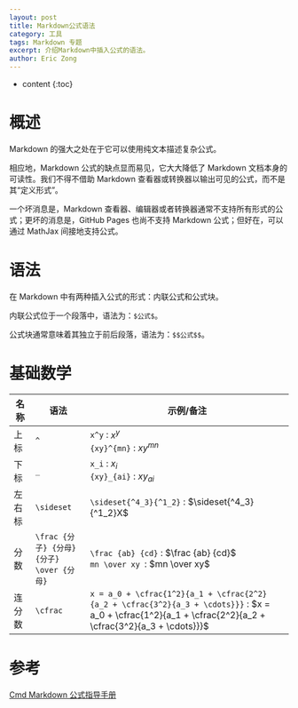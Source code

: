 ```yaml
---
layout: post
title: Markdown公式语法
category: 工具
tags: Markdown 专题
excerpt: 介绍Markdown中插入公式的语法。
author: Eric Zong
---
```


* content
{:toc}
# 概述

Markdown 的强大之处在于它可以使用纯文本描述复杂公式。

相应地，Markdown 公式的缺点显而易见，它大大降低了 Markdown 文档本身的可读性。我们不得不借助 Markdown 查看器或转换器以输出可见的公式，而不是其“定义形式”。

一个坏消息是，Markdown 查看器、编辑器或者转换器通常不支持所有形式的公式；更坏的消息是，GitHub Pages 也尚不支持 Markdown 公式；但好在，可以通过 MathJax 间接地支持公式。

# 语法

在 Markdown 中有两种插入公式的形式：内联公式和公式块。

内联公式位于一个段落中，语法为：`$公式$`。

公式块通常意味着其独立于前后段落，语法为：`$$公式$$`。

# 基础数学

| 名称   | 语法                                               | 示例/备注                                                    |
| ------ | -------------------------------------------------- | ------------------------------------------------------------ |
| 上标   | `^`                                                | `x^y` :  $x^y$<br/>`{xy}^{mn}` : ${xy}^{mn}$                 |
| 下标   | `_`                                                | `x_i` : $x_i$ <br/>`{xy}_{ai}` : ${xy}_{ai}$                 |
| 左右标 | `\sideset`                                         | `\sideset{^4_3}{^1_2}` : $\sideset{^4_3}{^1_2}X$             |
| 分数   | `\frac {分子} {分母}`  <br/> `{分子} \over {分母}` | `\frac {ab} {cd}` : $\frac {ab} {cd}$ <br/>`mn \over xy `: $mn \over xy$ |
| 连分数 | `\cfrac`                                           | `x = a_0 + \cfrac{1^2}{a_1 + \cfrac{2^2}{a_2 + \cfrac{3^2}{a_3 + \cdots}}}` : $x = a_0 + \cfrac{1^2}{a_1 + \cfrac{2^2}{a_2 + \cfrac{3^2}{a_3 + \cdots}}}$ |



# 参考

[Cmd Markdown 公式指导手册](https://www.zybuluo.com/codeep/note/163962)